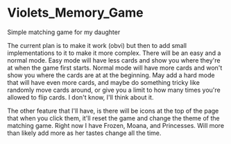 # Violets_Memory_Game
Simple matching game for my daughter

The current plan is to make it work (obvi) but then to add small implementations to it to make it more complex.  There will be an easy and a normal mode.  Easy mode will have less cards and show you where they're at when the game first starts.  Normal mode will have more cards and won't show you where the cards are at at the beginning.  May add a hard mode that will have even more cards, and maybe do something tricky like randomly move cards around, or give you a limit to how many times you're allowed to flip cards.  I don't know, I'll think about it.

The other feature that I'll have, is there will be icons at the top of the page that when you click them, it'll reset the game and change the theme of the matching game.  Right now I have Frozen, Moana, and Princesses.  Will more than likely add more as her tastes change all the time.
